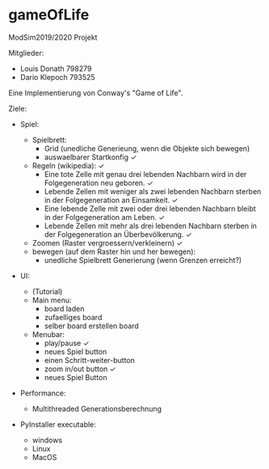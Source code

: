 # gameOfLife

ModSim2019/2020 Projekt

Mitglieder:
* Louis Donath 798279
* Dario Klepoch 793525


Eine Implementierung von Conway's "Game of Life".

Ziele:

* Spiel:
    * Spielbrett:
        * Grid (unedliche Generieung, wenn die Objekte sich bewegen)
        * auswaelbarer Startkonfig ✓
    * Regeln (wikipedia): ✓
        * Eine tote Zelle mit genau drei lebenden Nachbarn wird in der Folgegeneration neu geboren. ✓
        * Lebende Zellen mit weniger als zwei lebenden Nachbarn sterben in der Folgegeneration an Einsamkeit. ✓
        * Eine lebende Zelle mit zwei oder drei lebenden Nachbarn bleibt in der Folgegeneration am Leben. ✓
        * Lebende Zellen mit mehr als drei lebenden Nachbarn sterben in der Folgegeneration an Überbevölkerung. ✓
    * Zoomen (Raster vergroessern/verkleinern) ✓
    * bewegen (auf dem Raster hin und her bewegen):
        * unedliche Spielbrett Generierung (wenn Grenzen erreicht?)
 
* UI:
    * (Tutorial)
    * Main menu:
        * board laden
        * zufaelliges board
        * selber board erstellen board
    * Menubar:
        * play/pause ✓
        * neues Spiel button 
        * einen Schritt-weiter-button
        * zoom in/out button ✓
        * neues Spiel Button
 
* Performance:
    * Multithreaded Generationsberechnung
 
* PyInstaller executable:
    * windows
    * Linux 
    * MacOS
